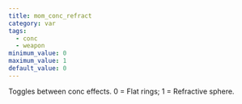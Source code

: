 ```yaml
---
title: mom_conc_refract
category: var
tags:
  - conc
  - weapon
minimum_value: 0
maximum_value: 1
default_value: 0
---
```


Toggles between conc effects. 0 = Flat rings; 1 = Refractive sphere.
